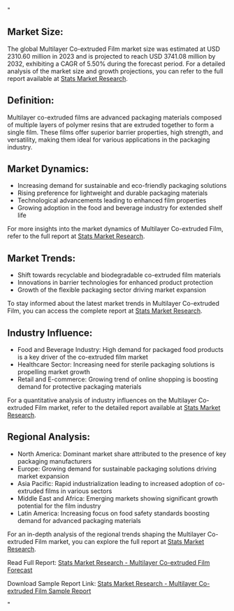 <p>&quot;</p>

<h2>Market Size:</h2>

<p>The global Multilayer Co-extruded Film market size was estimated at USD 2310.60 million in 2023 and is projected to reach USD 3741.08 million by 2032, exhibiting a CAGR of 5.50% during the forecast period. For a detailed analysis of the market size and growth projections, you can refer to the full report available at <a href="https://www.statsmarketresearch.com/global-multilayer-coextruded-film-forecast-2025-2032-53-8028591">Stats Market Research</a>.</p>

<h2>Definition:</h2>

<p>Multilayer co-extruded films are advanced packaging materials composed of multiple layers of polymer resins that are extruded together to form a single film. These films offer superior barrier properties, high strength, and versatility, making them ideal for various applications in the packaging industry.</p>

<h2>Market Dynamics:</h2>

<ul>
	<li>Increasing demand for sustainable and eco-friendly packaging solutions</li>
	<li>Rising preference for lightweight and durable packaging materials</li>
	<li>Technological advancements leading to enhanced film properties</li>
	<li>Growing adoption in the food and beverage industry for extended shelf life</li>
</ul>

<p>For more insights into the market dynamics of Multilayer Co-extruded Film, refer to the full report at <a href="https://www.statsmarketresearch.com/global-multilayer-coextruded-film-forecast-2025-2032-53-8028591">Stats Market Research</a>.</p>

<h2>Market Trends:</h2>

<ul>
	<li>Shift towards recyclable and biodegradable co-extruded film materials</li>
	<li>Innovations in barrier technologies for enhanced product protection</li>
	<li>Growth of the flexible packaging sector driving market expansion</li>
</ul>

<p>To stay informed about the latest market trends in Multilayer Co-extruded Film, you can access the complete report at <a href="https://www.statsmarketresearch.com/global-multilayer-coextruded-film-forecast-2025-2032-53-8028591">Stats Market Research</a>.</p>

<h2>Industry Influence:</h2>

<ul>
	<li>Food and Beverage Industry: High demand for packaged food products is a key driver of the co-extruded film market</li>
	<li>Healthcare Sector: Increasing need for sterile packaging solutions is propelling market growth</li>
	<li>Retail and E-commerce: Growing trend of online shopping is boosting demand for protective packaging materials</li>
</ul>

<p>For a quantitative analysis of industry influences on the Multilayer Co-extruded Film market, refer to the detailed report available at <a href="https://www.statsmarketresearch.com/global-multilayer-coextruded-film-forecast-2025-2032-53-8028591">Stats Market Research</a>.</p>

<h2>Regional Analysis:</h2>

<ul>
	<li>North America: Dominant market share attributed to the presence of key packaging manufacturers</li>
	<li>Europe: Growing demand for sustainable packaging solutions driving market expansion</li>
	<li>Asia Pacific: Rapid industrialization leading to increased adoption of co-extruded films in various sectors</li>
	<li>Middle East and Africa: Emerging markets showing significant growth potential for the film industry</li>
	<li>Latin America: Increasing focus on food safety standards boosting demand for advanced packaging materials</li>
</ul>

<p>For an in-depth analysis of the regional trends shaping the Multilayer Co-extruded Film market, you can explore the full report at <a href="https://www.statsmarketresearch.com/global-multilayer-coextruded-film-forecast-2025-2032-53-8028591">Stats Market Research</a>.</p>

<p>Read Full Report: <a href="https://www.statsmarketresearch.com/global-multilayer-coextruded-film-forecast-2025-2032-53-8028591">Stats Market Research - Multilayer Co-extruded Film Forecast</a></p>

<p>Download Sample Report Link: <a href="https://www.statsmarketresearch.com/download-free-sample/8028591/global-multilayer-coextruded-film-forecast-2025-2032-53">Stats Market Research - Multilayer Co-extruded Film Sample Report</a></p>

<p>&quot;</p>
